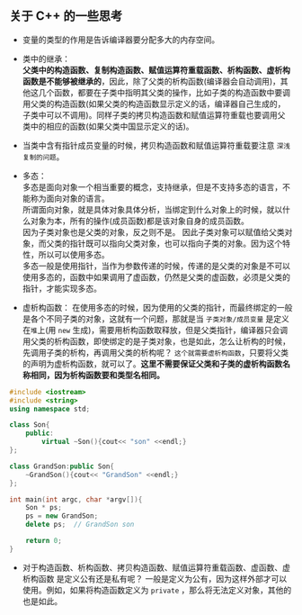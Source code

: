 ## 关于 C++ 的一些思考

- 变量的类型的作用是告诉编译器要分配多大的内存空间。  

- 类中的继承：  
    **父类中的构造函数、复制构造函数、赋值运算符重载函数、析构函数、虚析构函数是不能够被继承的**，因此，除了父类的析构函数(编译器会自动调用)，其他这几个函数，都要在子类中指明其父类的操作，比如子类的构造函数中要调用父类的构造函数(如果父类的构造函数显示定义的话，编译器自己生成的，子类中可以不调用)。同样子类的拷贝构造函数和赋值运算符重载也要调用父类中的相应的函数(如果父类中国显示定义的话)。  

- 当类中含有指针成员变量的时候，拷贝构造函数和赋值运算符重载要注意 `深浅复制的问题`。

- 多态：  
    多态是面向对象一个相当重要的概念，支持继承，但是不支持多态的语言，不能称为面向对象的语言。  
    所谓面向对象，就是具体对象具体分析，当绑定到什么对象上的时候，就以什么对象为本，所有的操作(成员函数)都是该对象自身的成员函数。  
    因为子类对象也是父类的对象，反之则不是。  因此子类对象可以赋值给父类对象，而父类的指针既可以指向父类对象，也可以指向子类的对象。因为这个特性，所以可以使用多态。  
    多态一般是使用指针，当作为参数传递的时候，传递的是父类的对象是不可以使用多态的，函数中如果调用了虚函数，仍然是父类的虚函数，必须是父类的指针，才能实现多态。  

- 虚析构函数： 在使用多态的时候，因为使用的父类的指针，而最终绑定的一般是各个不同子类的对象，这就有一个问题，那就是当 `子类对象/成员变量` 是定义在`堆`上(用 `new` 生成)，需要用析构函数取释放，但是父类指针，编译器只会调用父类的析构函数，即使绑定的是子类对象，也是如此，怎么让析构的时候，先调用子类的析构，再调用父类的析构呢？  `这个就需要虚析构函数`，只要将父类的声明为虚析构函数，就可以了。**这里不需要保证父类和子类的虚析构函数名称相同，因为析构函数要和类型名相同。** 
```cpp
#include <iostream>
#include <string>
using namespace std;

class Son{
    public:
        virtual ~Son(){cout<< "son" <<endl;}
};

class GrandSon:public Son{
    ~GrandSon(){cout<< "GrandSon" <<endl;}
};

int main(int argc, char *argv[]){
    Son * ps;
    ps = new GrandSon;
    delete ps;  // GrandSon son

    return 0;
}
```

- 对于构造函数、析构函数、拷贝构造函数、赋值运算符重载函数、虚函数、虚析构函数 是定义公有还是私有呢？ 一般是定义为公有，因为这样外部才可以使用。例如，如果将构造函数定义为 `private` ，那么将无法定义对象，其他的也是如此。  
